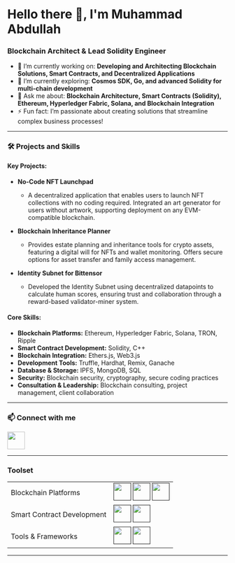 # Hello there 👋, I'm Muhammad Abdullah

### Blockchain Architect & Lead Solidity Engineer

- 🔭 I’m currently working on: **Developing and Architecting Blockchain Solutions, Smart Contracts, and Decentralized Applications**
- 🌱 I’m currently exploring: **Cosmos SDK, Go, and advanced Solidity for multi-chain development**
- 💬 Ask me about: **Blockchain Architecture, Smart Contracts (Solidity), Ethereum, Hyperledger Fabric, Solana, and Blockchain Integration**
- ⚡ Fun fact: I’m passionate about creating solutions that streamline complex business processes!

---

### 🛠️ Projects and Skills

#### Key Projects:
- **No-Code NFT Launchpad**
  - A decentralized application that enables users to launch NFT collections with no coding required. Integrated an art generator for users without artwork, supporting deployment on any EVM-compatible blockchain.

- **Blockchain Inheritance Planner**
  - Provides estate planning and inheritance tools for crypto assets, featuring a digital will for NFTs and wallet monitoring. Offers secure options for asset transfer and family access management.

- **Identity Subnet for Bittensor**
  - Developed the Identity Subnet using decentralized datapoints to calculate human scores, ensuring trust and collaboration through a reward-based validator-miner system.

#### Core Skills:
- **Blockchain Platforms:** Ethereum, Hyperledger Fabric, Solana, TRON, Ripple
- **Smart Contract Development:** Solidity, C++
- **Blockchain Integration:** Ethers.js, Web3.js
- **Development Tools:** Truffle, Hardhat, Remix, Ganache
- **Database & Storage:** IPFS, MongoDB, SQL
- **Security:** Blockchain security, cryptography, secure coding practices
- **Consultation & Leadership:** Blockchain consulting, project management, client collaboration

---

### 📫 Connect with me

<a href="https://www.linkedin.com/in/mabdullahtrq"><img src="https://www.vectorlogo.zone/logos/linkedin/linkedin-icon.svg" width="40" height="40"/></a>


---

### Toolset

<table>
    <tr>
        <td>Blockchain Platforms</td>
        <td>
            <a href=""><img src="https://www.vectorlogo.zone/logos/ethereum/ethereum-icon.svg" width="40" height="40"/></a>
            <a href=""><img src="https://cdn.iconscout.com/icon/premium/png-512-thumb/solana-8544144-7002700.png?f=webp&w=256" width="40" height="40"/></a>
            <a href=""><img src="https://www.vectorlogo.zone/logos/hyperledger/hyperledger-icon.svg" width="40" height="40"/></a>
        </td>
    </tr>
    <tr>
        <td>Smart Contract Development</td>
        <td>
            <a href=""><img src="https://w7.pngwing.com/pngs/895/275/png-transparent-solidity-ethereum-smart-contract-blockchain-cryptocurrency-blockchain-angle-triangle-logo.png" width="40" height="40"/></a>
            <a href=""><img src="https://www.vectorlogo.zone/logos/javascript/javascript-icon.svg" width="40" height="40"/></a>
        </td>
    </tr>
    <tr>
        <td>Tools & Frameworks</td>
        <td>
            <a href=""><img src="https://avatars.githubusercontent.com/u/22205159?s=280&v=4" width="40" height="40"/></a>
            <a href=""><img src="https://repository-images.githubusercontent.com/59065830/b62be480-45d2-11ea-9989-803db0f9c44d" width="40" height="40"/></a>
        </td>
    </tr>
</table>

---


